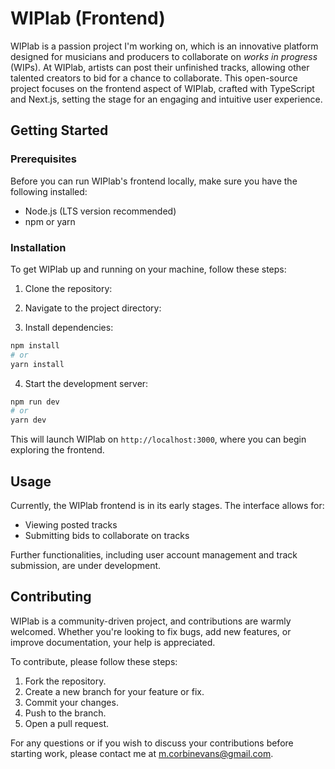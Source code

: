 # WIPlab (Frontend)

WIPlab is a passion project I'm working on, which is an innovative platform designed for musicians and producers to collaborate on _works in progress_ (WIPs). At WIPlab, artists can post their unfinished tracks, allowing other talented creators to bid for a chance to collaborate. This open-source project focuses on the frontend aspect of WIPlab, crafted with TypeScript and Next.js, setting the stage for an engaging and intuitive user experience.

## Getting Started

### Prerequisites

Before you can run WIPlab's frontend locally, make sure you have the following installed:

-   Node.js (LTS version recommended)
-   npm or yarn

### Installation

To get WIPlab up and running on your machine, follow these steps:

1. Clone the repository:

2. Navigate to the project directory:

3. Install dependencies:

```bash
npm install
# or
yarn install
```

4. Start the development server:

```bash
npm run dev
# or
yarn dev
```

This will launch WIPlab on `http://localhost:3000`, where you can begin exploring the frontend.

## Usage

Currently, the WIPlab frontend is in its early stages. The interface allows for:

-   Viewing posted tracks
-   Submitting bids to collaborate on tracks

Further functionalities, including user account management and track submission, are under development.

## Contributing

WIPlab is a community-driven project, and contributions are warmly welcomed. Whether you're looking to fix bugs, add new features, or improve documentation, your help is appreciated.

To contribute, please follow these steps:

1. Fork the repository.
2. Create a new branch for your feature or fix.
3. Commit your changes.
4. Push to the branch.
5. Open a pull request.

For any questions or if you wish to discuss your contributions before starting work, please contact me at m.corbinevans@gmail.com.
